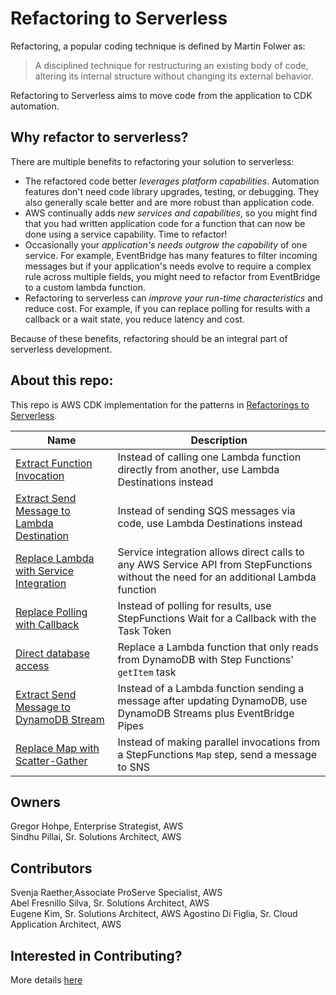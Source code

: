# Refactoring to Serverless
Refactoring, a popular coding technique is defined by Martin Folwer as:

> A disciplined technique for restructuring an existing body of code, altering its internal structure without changing its external behavior.

Refactoring to Serverless aims to move code from the application to CDK automation.

## Why refactor to serverless?

There are multiple benefits to refactoring your solution to serverless:

* The refactored code better *leverages platform capabilities*. Automation features don't need code library upgrades, testing, or debugging. They also generally scale better and are more robust than application code.
* AWS continually adds *new services and capabilities*, so you might find that you had written application code for a function that can now be done using a service capability. Time to refactor!
* Occasionally your *application's needs outgrow the capability* of one service. For example, EventBridge has many features to filter incoming messages but if your application's needs evolve to require a complex rule across multiple fields, you might need to refactor from EventBridge to a custom lambda function.
* Refactoring to serverless can *improve your run-time characteristics* and reduce cost. For example, if you can replace polling for results with a callback or a wait state, you reduce latency and cost.

Because of these benefits, refactoring should be an integral part of serverless development.


## About this repo:
This repo is AWS CDK implementation for the patterns in [Refactorings to Serverless](https://serverlessland.com/refactoring-serverless/intro).  


| Name | Description |
| ---- | ---- |
| [Extract Function Invocation](patterns/extract_function_invocation.md) | Instead of calling one Lambda function directly from another, use Lambda Destinations instead |
| [Extract Send Message to Lambda Destination](patterns/extract_send_message.md) | Instead of sending SQS messages via code, use Lambda Destinations instead |
| [Replace Lambda with Service Integration](patterns/service_integration.md) | Service integration allows direct calls to any AWS Service API from StepFunctions without the need for an additional Lambda function |
| [Replace Polling with Callback](patterns/replace_polling_with_callback.md) | Instead of polling for results, use StepFunctions Wait for a Callback with the Task Token  |
| [Direct database access](patterns/direct_database_access.md) | Replace a Lambda function that only reads from DynamoDB with Step Functions' `getItem` task  |
| [Extract Send Message to DynamoDB Stream](patterns/send-message-via-pipes.md) | Instead of a Lambda function sending a message after updating DynamoDB, use DynamoDB Streams plus EventBridge Pipes|
| [Replace Map with Scatter-Gather](patterns/map_to_scatter_gather.md) | Instead of making parallel invocations from a StepFunctions `Map` step, send a message to SNS  |



## Owners
Gregor Hohpe, Enterprise Strategist, AWS  
Sindhu Pillai, Sr. Solutions Architect, AWS  

## Contributors
Svenja Raether,Associate ProServe Specialist, AWS  
Abel Fresnillo Silva, Sr. Solutions Architect, AWS  
Eugene Kim, Sr. Solutions Architect, AWS
Agostino Di Figlia, Sr. Cloud Application Architect, AWS

## Interested in Contributing?
More details [here](CONTRIBUTING.md)
